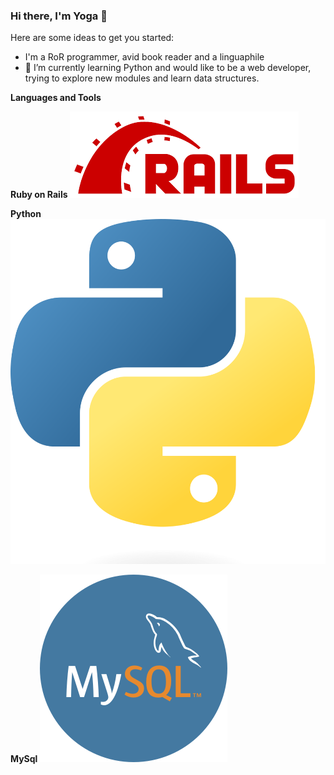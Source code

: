 ### Hi there, I'm Yoga 👋

Here are some ideas to get you started:

- I'm a RoR programmer, avid book reader and a linguaphile
- 🌱 I’m currently learning Python and would like to be a web developer, trying to explore new modules and learn data structures.

**Languages and Tools**

**Ruby on Rails**
![Ruby On Rails](./download.png)

**Python**
![Python](./Python-logo-notext.svg.png)

**MySql**
![MySql](./communityIcon_dhjr6guc03x51.png)
